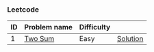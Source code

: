 ### Leetcode

<table id="leetcode" class="table-auto">
  <thead>
    <tr>
      <th>ID</th>
      <th>Problem name</th>
      <th>Difficulty</th>
      <th></th>
    </tr>
  </thead>
  <tbody>
      <tr>
        <td>
          1
        </td>
        <td>
          <a href="http://rustgym.com/leetcode/1"> Two Sum</a>
        </td>
        <td>Easy</td>
        <td><a href="./src/two_sum">Solution</a></td>
      </tr>
    <tbody>
<table>
